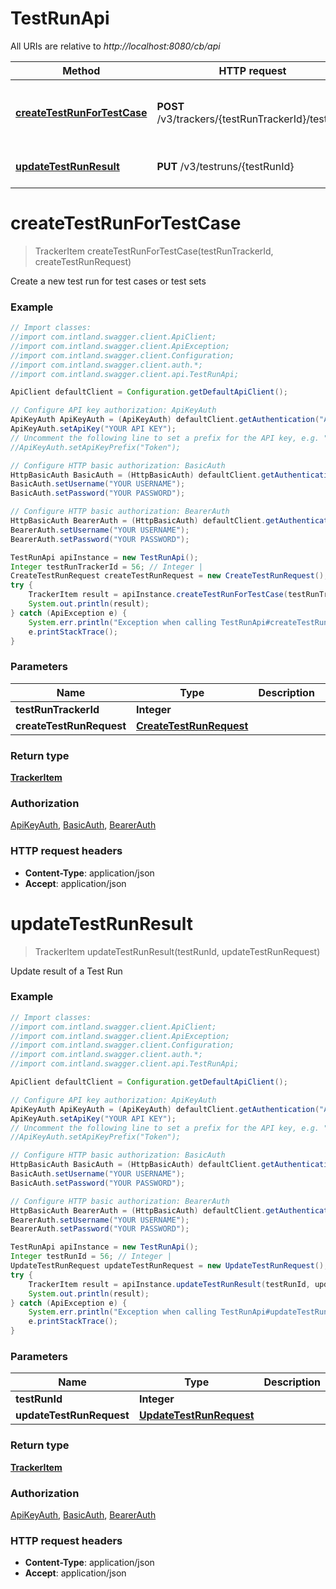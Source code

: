 # TestRunApi

All URIs are relative to *http://localhost:8080/cb/api*

Method | HTTP request | Description
------------- | ------------- | -------------
[**createTestRunForTestCase**](TestRunApi.md#createTestRunForTestCase) | **POST** /v3/trackers/{testRunTrackerId}/testruns | Create a new test run for test cases or test sets
[**updateTestRunResult**](TestRunApi.md#updateTestRunResult) | **PUT** /v3/testruns/{testRunId} | Update result of a Test Run


<a name="createTestRunForTestCase"></a>
# **createTestRunForTestCase**
> TrackerItem createTestRunForTestCase(testRunTrackerId, createTestRunRequest)

Create a new test run for test cases or test sets

### Example
```java
// Import classes:
//import com.intland.swagger.client.ApiClient;
//import com.intland.swagger.client.ApiException;
//import com.intland.swagger.client.Configuration;
//import com.intland.swagger.client.auth.*;
//import com.intland.swagger.client.api.TestRunApi;

ApiClient defaultClient = Configuration.getDefaultApiClient();

// Configure API key authorization: ApiKeyAuth
ApiKeyAuth ApiKeyAuth = (ApiKeyAuth) defaultClient.getAuthentication("ApiKeyAuth");
ApiKeyAuth.setApiKey("YOUR API KEY");
// Uncomment the following line to set a prefix for the API key, e.g. "Token" (defaults to null)
//ApiKeyAuth.setApiKeyPrefix("Token");

// Configure HTTP basic authorization: BasicAuth
HttpBasicAuth BasicAuth = (HttpBasicAuth) defaultClient.getAuthentication("BasicAuth");
BasicAuth.setUsername("YOUR USERNAME");
BasicAuth.setPassword("YOUR PASSWORD");

// Configure HTTP basic authorization: BearerAuth
HttpBasicAuth BearerAuth = (HttpBasicAuth) defaultClient.getAuthentication("BearerAuth");
BearerAuth.setUsername("YOUR USERNAME");
BearerAuth.setPassword("YOUR PASSWORD");

TestRunApi apiInstance = new TestRunApi();
Integer testRunTrackerId = 56; // Integer | 
CreateTestRunRequest createTestRunRequest = new CreateTestRunRequest(); // CreateTestRunRequest | 
try {
    TrackerItem result = apiInstance.createTestRunForTestCase(testRunTrackerId, createTestRunRequest);
    System.out.println(result);
} catch (ApiException e) {
    System.err.println("Exception when calling TestRunApi#createTestRunForTestCase");
    e.printStackTrace();
}
```

### Parameters

Name | Type | Description  | Notes
------------- | ------------- | ------------- | -------------
 **testRunTrackerId** | **Integer**|  |
 **createTestRunRequest** | [**CreateTestRunRequest**](CreateTestRunRequest.md)|  | [optional]

### Return type

[**TrackerItem**](TrackerItem.md)

### Authorization

[ApiKeyAuth](../README.md#ApiKeyAuth), [BasicAuth](../README.md#BasicAuth), [BearerAuth](../README.md#BearerAuth)

### HTTP request headers

 - **Content-Type**: application/json
 - **Accept**: application/json

<a name="updateTestRunResult"></a>
# **updateTestRunResult**
> TrackerItem updateTestRunResult(testRunId, updateTestRunRequest)

Update result of a Test Run

### Example
```java
// Import classes:
//import com.intland.swagger.client.ApiClient;
//import com.intland.swagger.client.ApiException;
//import com.intland.swagger.client.Configuration;
//import com.intland.swagger.client.auth.*;
//import com.intland.swagger.client.api.TestRunApi;

ApiClient defaultClient = Configuration.getDefaultApiClient();

// Configure API key authorization: ApiKeyAuth
ApiKeyAuth ApiKeyAuth = (ApiKeyAuth) defaultClient.getAuthentication("ApiKeyAuth");
ApiKeyAuth.setApiKey("YOUR API KEY");
// Uncomment the following line to set a prefix for the API key, e.g. "Token" (defaults to null)
//ApiKeyAuth.setApiKeyPrefix("Token");

// Configure HTTP basic authorization: BasicAuth
HttpBasicAuth BasicAuth = (HttpBasicAuth) defaultClient.getAuthentication("BasicAuth");
BasicAuth.setUsername("YOUR USERNAME");
BasicAuth.setPassword("YOUR PASSWORD");

// Configure HTTP basic authorization: BearerAuth
HttpBasicAuth BearerAuth = (HttpBasicAuth) defaultClient.getAuthentication("BearerAuth");
BearerAuth.setUsername("YOUR USERNAME");
BearerAuth.setPassword("YOUR PASSWORD");

TestRunApi apiInstance = new TestRunApi();
Integer testRunId = 56; // Integer | 
UpdateTestRunRequest updateTestRunRequest = new UpdateTestRunRequest(); // UpdateTestRunRequest | 
try {
    TrackerItem result = apiInstance.updateTestRunResult(testRunId, updateTestRunRequest);
    System.out.println(result);
} catch (ApiException e) {
    System.err.println("Exception when calling TestRunApi#updateTestRunResult");
    e.printStackTrace();
}
```

### Parameters

Name | Type | Description  | Notes
------------- | ------------- | ------------- | -------------
 **testRunId** | **Integer**|  |
 **updateTestRunRequest** | [**UpdateTestRunRequest**](UpdateTestRunRequest.md)|  | [optional]

### Return type

[**TrackerItem**](TrackerItem.md)

### Authorization

[ApiKeyAuth](../README.md#ApiKeyAuth), [BasicAuth](../README.md#BasicAuth), [BearerAuth](../README.md#BearerAuth)

### HTTP request headers

 - **Content-Type**: application/json
 - **Accept**: application/json

